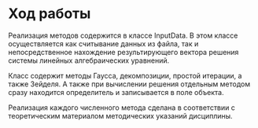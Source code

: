 # Ход работы

Реализация методов содержится в классе InputData. 
В этом классе осуществляется как считывание данных из файла, так и непосредственное нахождение результирующего вектора решения системы линейных алгебраических уравнений.

Класс содержит методы Гаусса, декомпозиции, простой итерации, а также Зейделя. 
А также при вычислении решения отдельным методом сразу находится определитель и записывается в поле объекта.

Реализация каждого численного метода сделана в соответствии с теоретическим материалом методических указаний дисциплины.
